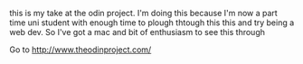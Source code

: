 this is my take at the odin project. I'm doing this because I'm now a part time uni student with enough time to plough thtough this this and try being a web dev. So I've got a mac and bit of enthusiasm to see this through

Go to http://www.theodinproject.com/